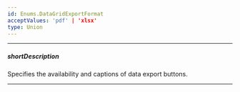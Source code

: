 ```yaml
---
id: Enums.DataGridExportFormat
acceptValues: 'pdf' | 'xlsx'
type: Union
---
```

---
##### shortDescription
Specifies the availability and captions of data export buttons.

---
<!--
dxDataGridOptions.export.formats(/api-reference/10 UI Components/dxDataGrid/9 Types/Export/formats.md)
dxDataGridOptions.onExporting(/api-reference/10 UI Components/dxDataGrid/1 Configuration/onExporting.md)
-->